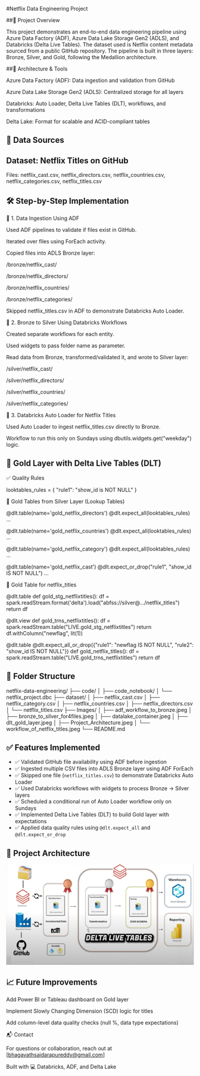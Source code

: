 #Netflix Data Engineering Project

##🚀 Project Overview

This project demonstrates an end-to-end data engineering pipeline using Azure Data Factory (ADF), Azure Data Lake Storage Gen2 (ADLS), and Databricks (Delta Live Tables). The dataset used is Netflix content metadata sourced from a public GitHub repository. The pipeline is built in three layers: Bronze, Silver, and Gold, following the Medallion architecture.

##🧱 Architecture & Tools



Azure Data Factory (ADF): Data ingestion and validation from GitHub

Azure Data Lake Storage Gen2 (ADLS): Centralized storage for all layers

Databricks: Auto Loader, Delta Live Tables (DLT), workflows, and transformations

Delta Lake: Format for scalable and ACID-compliant tables

## 🪪 Data Sources

## Dataset: Netflix Titles on GitHub

Files: netflix_cast.csv, netflix_directors.csv, netflix_countries.csv, netflix_categories.csv, netflix_titles.csv

## 🛠️ Step-by-Step Implementation

🔸 1. Data Ingestion Using ADF

Used ADF pipelines to validate if files exist in GitHub.

Iterated over files using ForEach activity.

Copied files into ADLS Bronze layer:

/bronze/netflix_cast/

/bronze/netflix_directors/

/bronze/netflix_countries/

/bronze/netflix_categories/

Skipped netflix_titles.csv in ADF to demonstrate Databricks Auto Loader.

🔸 2. Bronze to Silver Using Databricks Workflows

Created separate workflows for each entity.

Used widgets to pass folder name as parameter.

Read data from Bronze, transformed/validated it, and wrote to Silver layer:

/silver/netflix_cast/

/silver/netflix_directors/

/silver/netflix_countries/

/silver/netflix_categories/

🔸 3. Databricks Auto Loader for Netflix Titles

Used Auto Loader to ingest netflix_titles.csv directly to Bronze.

Workflow to run this only on Sundays using dbutils.widgets.get("weekday") logic.

## 🧪 Gold Layer with Delta Live Tables (DLT)

✅ Quality Rules

looktables_rules = {
    "rule1": "show_id is NOT NULL"
}

📁 Gold Tables from Silver Layer (Lookup Tables)

@dlt.table(name='gold_netflix_directors')
@dlt.expect_all(looktables_rules)
...

@dlt.table(name='gold_netflix_countries')
@dlt.expect_all(looktables_rules)
...

@dlt.table(name='gold_netflix_category')
@dlt.expect_all(looktables_rules)
...

@dlt.table(name='gold_netflix_cast')
@dlt.expect_or_drop("rule1", "show_id IS NOT NULL")
...

📄 Gold Table for netflix_titles

@dlt.table
def gold_stg_netflixtitles():
    df = spark.readStream.format('delta').load("abfss://silver@.../netflix_titles")
    return df

@dlt.view
def gold_trns_netflixtitles():
    df = spark.readStream.table("LIVE.gold_stg_netflixtitles")
    return df.withColumn("newflag", lit(1))

@dlt.table
@dlt.expect_all_or_drop({"rule1": "newflag IS NOT NULL", "rule2": "show_id IS NOT NULL"})
def gold_netflix_titles():
    df = spark.readStream.table("LIVE.gold_trns_netflixtitles")
    return df


## 📁 Folder Structure

netflix-data-engineering/
├── code/
│ ├── code_notebook/
│ └── netflix_project.dbc
├── dataset/
│ ├── netflix_cast.csv
│ ├── netflix_category.csv
│ ├── netflix_countries.csv
│ ├── netflix_directors.csv
│ └── netflix_titles.csv
├── Images/
│ ├── adf_workflow_to_bronze.jpeg
│ ├── bronze_to_silver_for4files.jpeg
│ ├── datalake_container.jpeg
│ ├── dlt_gold_layer.jpeg
│ ├── Project_Architecture.jpeg
│ └── workflow_of_netflix_titles.jpeg
└── README.md


## ✅ Features Implemented

- ✅ Validated GitHub file availability using ADF before ingestion
- ✅ Ingested multiple CSV files into ADLS Bronze layer using ADF ForEach
- ✅ Skipped one file (`netflix_titles.csv`) to demonstrate Databricks Auto Loader
- ✅ Used Databricks workflows with widgets to process Bronze → Silver layers
- ✅ Scheduled a conditional run of Auto Loader workflow only on Sundays
- ✅ Implemented Delta Live Tables (DLT) to build Gold layer with expectations
- ✅ Applied data quality rules using `@dlt.expect_all` and `@dlt.expect_or_drop`

## 🧭 **Project Architecture**

![🧭 Project Architecture](Images/Project_Architecture.jpeg)


## 📈 Future Improvements

Add Power BI or Tableau dashboard on Gold layer

Implement Slowly Changing Dimension (SCD) logic for titles

Add column-level data quality checks (null %, data type expectations)

📬 Contact

For questions or collaboration, reach out at [bhagavathsaidarapureddy@gmail.com]

Built with 💻 Databricks, ADF, and Delta Lake
